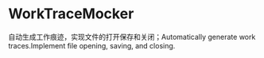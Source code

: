 # WorkTraceMocker
自动生成工作痕迹，实现文件的打开保存和关闭；Automatically generate work traces.Implement file opening, saving, and closing.
